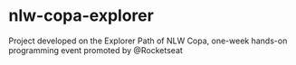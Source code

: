 # nlw-copa-explorer
Project developed on the Explorer Path of NLW Copa, one-week hands-on programming event promoted by @Rocketseat
